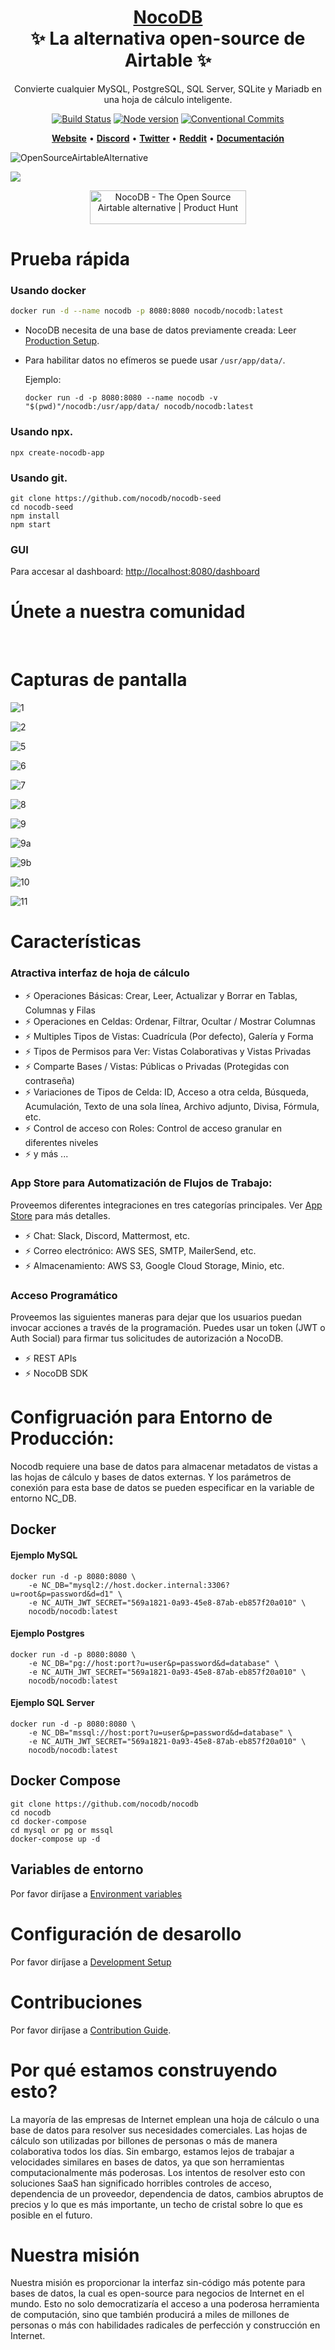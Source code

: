 <h1 align="center" style="border-bottom: none">
    <b>
        <a href="https://www.nocodb.com">NocoDB </a><br>
    </b>
    ✨ La alternativa open-source de Airtable ✨ <br>

</h1>
<p align="center">
Convierte cualquier MySQL, PostgreSQL, SQL Server, SQLite y Mariadb en una hoja de cálculo inteligente. 
</p>
<div align="center">
 
[![Build Status](https://travis-ci.org/dwyl/esta.svg?branch=master)](https://travis-ci.com/github/NocoDB/NocoDB) 
[![Node version](https://img.shields.io/badge/node-%3E%3D%2014.18.0-brightgreen)](http://nodejs.org/download/)
[![Conventional Commits](https://img.shields.io/badge/Conventional%20Commits-1.0.0-green.svg)](https://conventionalcommits.org)

</div>

<p align="center">
    <a href="http://www.nocodb.com"><b>Website</b></a> •
    <a href="https://discord.gg/5RgZmkW"><b>Discord</b></a> •
    <a href="https://twitter.com/nocodb"><b>Twitter</b></a> •
    <a href="https://www.reddit.com/r/NocoDB/"><b>Reddit</b></a> •
    <a href="https://docs.nocodb.com/"><b>Documentación</b></a>
</p>

![OpenSourceAirtableAlternative](https://user-images.githubusercontent.com/5435402/133762127-e94da292-a1c3-4458-b09a-02cd5b57be53.png)

<img src="https://static.scarf.sh/a.png?x-pxid=c12a77cc-855e-4602-8a0f-614b2d0da56a" />

<p align="center">
  <a href="https://www.producthunt.com/posts/nocodb?utm_source=badge-featured&utm_medium=badge&utm_souce=badge-nocodb" target="_blank"><img src="https://api.producthunt.com/widgets/embed-image/v1/featured.svg?post_id=297536&theme=dark" alt="NocoDB - The Open Source Airtable alternative | Product Hunt" style="width: 250px; height: 54px;" width="250" height="54" /></a>
</p>

# Prueba rápida

### Usando docker

```bash
docker run -d --name nocodb -p 8080:8080 nocodb/nocodb:latest
```

- NocoDB necesita de una base de datos previamente creada: Leer [Production Setup](https://github.com/nocodb/nocodb/blob/master/README.md#production-setup).
- Para habilitar datos no efímeros se puede usar `/usr/app/data/`.

  Ejemplo:

  ```
  docker run -d -p 8080:8080 --name nocodb -v "$(pwd)"/nocodb:/usr/app/data/ nocodb/nocodb:latest
  ```

### Usando npx.

```
npx create-nocodb-app
```

### Usando git.

```
git clone https://github.com/nocodb/nocodb-seed
cd nocodb-seed
npm install
npm start
```

### GUI

Para accesar al dashboard: [http://localhost:8080/dashboard](http://localhost:8080/dashboard)

# Únete a nuestra comunidad

<a href="https://discord.gg/5RgZmkW">
<img src="https://discordapp.com/api/guilds/661905455894888490/widget.png?style=banner3" alt="">
</a>
<br>
<br>

# Capturas de pantalla

![1](https://user-images.githubusercontent.com/86527202/136071158-4eaf1670-085e-435b-a2ef-cd7a90241ad4.png)
<br>

![2](https://user-images.githubusercontent.com/86527202/136071168-eb20d405-0b98-43ed-9033-510fbe8d87ab.png)
<br>

![5](https://user-images.githubusercontent.com/86527202/136071175-d28d33a1-4ffe-4d50-ad22-cf4787d98ae1.png)
<br>

![6](https://user-images.githubusercontent.com/86527202/136071177-911285df-f0ea-4b52-a17b-63421c6d2129.png)
<br>

![7](https://user-images.githubusercontent.com/86527202/136071180-99c3400b-9674-4124-9618-3273c4099d59.png)
<br>

![8](https://user-images.githubusercontent.com/86527202/136071183-40005b11-727f-4f11-b6b5-402900e33d14.png)
<br>

![9](https://user-images.githubusercontent.com/86527202/136071185-3ee9c9ad-b6e9-4579-aad8-55a76c2eb1b3.png)
<br>

![9a](https://user-images.githubusercontent.com/86527202/136071188-61fc67a0-56bb-48a0-8984-f3860d52d572.png)
<br>

![9b](https://user-images.githubusercontent.com/86527202/136071193-7b7da5cd-c0b3-4258-81c6-35c485cd69da.png)
<br>

![10](https://user-images.githubusercontent.com/86527202/136071197-6914e6ef-4a27-49a8-be27-72abae5c595b.png)
<br>

![11](https://user-images.githubusercontent.com/86527202/136071198-ea7994a7-82ca-4d2a-9026-71cdc38883b4.png)
<br>

# Características

### Atractiva interfaz de hoja de cálculo

- ⚡ Operaciones Básicas: Crear, Leer, Actualizar y Borrar en Tablas, Columnas y Filas
- ⚡ Operaciones en Celdas: Ordenar, Filtrar, Ocultar / Mostrar Columnas
- ⚡ Multiples Tipos de Vistas: Cuadrícula (Por defecto), Galería y Forma
- ⚡ Tipos de Permisos para Ver: Vistas Colaborativas y Vistas Privadas
- ⚡ Comparte Bases / Vistas: Públicas o Privadas (Protegidas con contraseña)
- ⚡ Variaciones de Tipos de Celda: ID, Acceso a otra celda, Búsqueda, Acumulación, Texto de una sola línea, Archivo adjunto, Divisa, Fórmula, etc.
- ⚡ Control de acceso con Roles: Control de acceso granular en diferentes niveles
- ⚡ y más ...

### App Store para Automatización de Flujos de Trabajo:
Proveemos diferentes integraciones en tres categorías principales. Ver <a href="https://docs.nocodb.com/setup-and-usages/app-store" target="_blank">App Store</a> para más detalles.

- ⚡ Chat: Slack, Discord, Mattermost, etc.
- ⚡ Correo electrónico: AWS SES, SMTP, MailerSend, etc.
- ⚡ Almacenamiento: AWS S3, Google Cloud Storage, Minio, etc.

### Acceso Programático
Proveemos las siguientes maneras para dejar que los usuarios puedan invocar acciones a través de la programación. Puedes usar un token (JWT o Auth Social) para firmar tus solicitudes de autorización a NocoDB.

- ⚡ REST APIs
- ⚡ NocoDB SDK

# Configruación para Entorno de Producción:

Nocodb requiere una base de datos para almacenar metadatos de vistas a las hojas de cálculo y bases de datos externas. Y los parámetros de conexión para esta base de datos se pueden especificar en la variable de entorno NC_DB.

## Docker

#### Ejemplo MySQL

```
docker run -d -p 8080:8080 \
    -e NC_DB="mysql2://host.docker.internal:3306?u=root&p=password&d=d1" \
    -e NC_AUTH_JWT_SECRET="569a1821-0a93-45e8-87ab-eb857f20a010" \
    nocodb/nocodb:latest
```

#### Ejemplo Postgres

```
docker run -d -p 8080:8080 \
    -e NC_DB="pg://host:port?u=user&p=password&d=database" \
    -e NC_AUTH_JWT_SECRET="569a1821-0a93-45e8-87ab-eb857f20a010" \
    nocodb/nocodb:latest
```

#### Ejemplo SQL Server

```
docker run -d -p 8080:8080 \
    -e NC_DB="mssql://host:port?u=user&p=password&d=database" \
    -e NC_AUTH_JWT_SECRET="569a1821-0a93-45e8-87ab-eb857f20a010" \
    nocodb/nocodb:latest
```

## Docker Compose

```
git clone https://github.com/nocodb/nocodb
cd nocodb
cd docker-compose
cd mysql or pg or mssql
docker-compose up -d
```

## Variables de entorno

Por favor diríjase a [Environment variables](https://docs.nocodb.com/getting-started/environment-variables)

# Configuración de desarollo

Por favor diríjase a [Development Setup](https://github.com/nocodb/nocodb/tree/master#development-setup)

# Contribuciones

Por favor diríjase a [Contribution Guide](https://github.com/nocodb/nocodb/blob/master/.github/CONTRIBUTING.md).

# Por qué estamos construyendo esto?

La mayoría de las empresas de Internet emplean una hoja de cálculo o una base de datos para resolver sus necesidades comerciales. Las hojas de cálculo son utilizadas por billones de personas o más de manera colaborativa todos los días. Sin embargo, estamos lejos de trabajar a velocidades similares en bases de datos, ya que son herramientas computacionalmente más poderosas. Los intentos de resolver esto con soluciones SaaS han significado horribles controles de acceso, dependencia de un proveedor, dependencia de datos, cambios abruptos de precios y lo que es más importante, un techo de cristal sobre lo que es posible en el futuro.

# Nuestra misión

Nuestra misión es proporcionar la interfaz sin-código más potente para bases de datos, la cual es open-source para negocios de Internet en el mundo. Esto no solo democratizaría el acceso a una poderosa herramienta de computación, sino que también producirá a miles de millones de personas o más con habilidades radicales de perfección y construcción en Internet.
